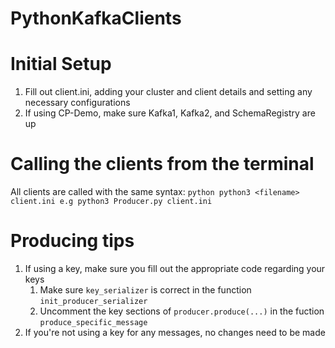# PythonKafkaClients

# Initial Setup
1. Fill out client.ini, adding your cluster and client details and setting any necessary configurations
2. If using CP-Demo, make sure Kafka1, Kafka2, and SchemaRegistry are up

# Calling the clients from the terminal

All clients are called with the same syntax:
    ```python
    python3 <filename> client.ini
    e.g python3 Producer.py client.ini
    ```

# Producing tips

1. If using a key, make sure you fill out the appropriate code regarding your keys
    1. Make sure `key_serializer` is correct in the function `init_producer_serializer`
    2. Uncomment the key sections of `producer.produce(...)` in the fuction `produce_specific_message`
3. If you're not using a key for any messages, no changes need to be made 
